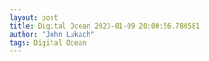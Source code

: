 ```yaml
---
layout: post
title: Digital Ocean 2023-01-09 20:00:56.780581
author: "John Lukach"
tags: Digital Ocean
---
```


